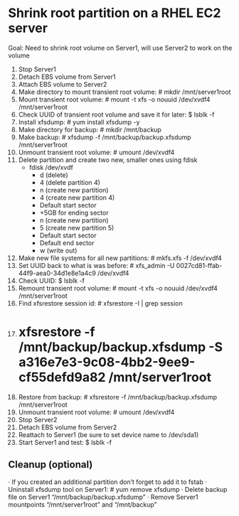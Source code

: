 # Shrink root partition on a RHEL EC2 server

Goal: Need to shrink root volume on Server1, will use Server2 to work on the volume

1.	Stop Server1
2.	Detach EBS volume from Server1
3.	Attach EBS volume to Server2
4.	Make directory to mount transient root volume: # mkdir /mnt/server1root
5.	Mount transient root volume: # mount -t xfs -o nouuid /dev/xvdf4 /mnt/server1root
6.	Check UUID of transient root volume and save it for later: $ lsblk -f
7.	Install xfsdump: # yum install xfsdump -y                              
8.	Make directory for backup: # mkdir /mnt/backup
9.	Make backup: # xfsdump -f /mnt/backup/backup.xfsdump /mnt/server1root    
10.	Unmount transient root volume: # umount /dev/xvdf4
11.	Delete partition and create two new, smaller ones using fdisk
    - fdisk /dev/xvdf
      - d (delete)
      - 4 (delete partition 4)
      -	n (create new partition)
      -	4 (create new partition 4)
      -	Default start sector
      -	+5GB for ending sector
      -	n (create new partition)
      -	5 (create new partition 5)
      -	Default start sector
      -	Default end sector
      -	w (write out)
12.	Make new file systems for all new partitions: # mkfs.xfs -f /dev/xvdf4
13.	Set UUID back to what is was before: # xfs_admin  -U 0027cd81-ffab-44f9-aea0-34d1e8e1a4c9 /dev/xvdf4
14.	Check UUID: $ lsblk -f
15.	Remount transient root volume: # mount -t xfs -o nouuid /dev/xvdf4 /mnt/server1root
16.	Find xfsrestore session id: # xfsrestore -I | grep session
17.	# xfsrestore -f /mnt/backup/backup.xfsdump -S a316e7e3-9c08-4bb2-9ee9-cf55defd9a82 /mnt/server1root
18.	Restore from backup: # xfsrestore -f /mnt/backup/backup.xfsdump /mnt/server1root
19.	Unmount transient root volume: # umount /dev/xvdf4
20.	Stop Server2
21.	Detach EBS volume from Server2
22.	Reattach to Server1 (be sure to set device name to /dev/sda1)
23.	Start Server1 and test: $ lsblk -f
          
## Cleanup (optional)
·	If you created an additional partition don’t forget to add it to fstab
·	Uninstall xfsdump tool on Server1: # yum remove xfsdump
·	Delete backup file on Server1 “/mnt/backup/backup.xfsdump”
·	Remove Server1 mountpoints “/mnt/server1root” and “/mnt/backup”
